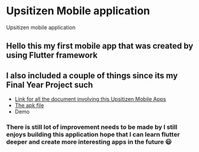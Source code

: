 # Upsitizen Mobile application

Upsitizen mobile application

## Hello this my first mobile app that was created by using Flutter framework
## I also included a couple of things since its my Final Year Project such 
* <a href="https://drive.google.com/drive/folders/14k1t2jYICcoHUziXXIH8yyXgQYaoyL3a?usp=share_link">
    Link for all the document involving this Upsitizen Mobile Apps
  </a>
* <a href="https://itunes.apple.com/us/app/gitpoint/id1251245162?mt=8">
    The apk file
  </a>
* Demo

### There is still lot of improvement needs to be made by I still enjoys building this application hope that I can learn flutter deeper and create more interesting apps in the future :smiley:

